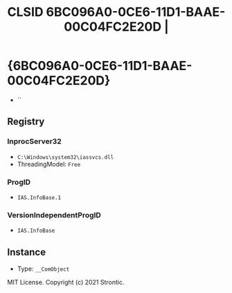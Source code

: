 ﻿---
title: "CLSID 6BC096A0-0CE6-11D1-BAAE-00C04FC2E20D | "
excerpt: What is COM-Object CLSID 6BC096A0-0CE6-11D1-BAAE-00C04FC2E20D?
---

# {6BC096A0-0CE6-11D1-BAAE-00C04FC2E20D}

* ``

## Registry


### InprocServer32

* `C:\Windows\system32\iassvcs.dll`
* ThreadingModel: `Free`

### ProgID

* `IAS.InfoBase.1`

### VersionIndependentProgID

* `IAS.InfoBase`

## Instance

* Type: `__ComObject`

MIT License. Copyright (c) 2021 Strontic.


